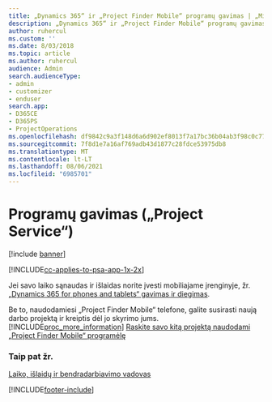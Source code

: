```yaml
---
title: „Dynamics 365“ ir „Project Finder Mobile“ programų gavimas | „MicrosoftDocs“
description: „Dynamics 365“ ir „Project Finder Mobile“ programų gavimas
author: ruhercul
ms.custom: ''
ms.date: 8/03/2018
ms.topic: article
ms.author: ruhercul
audience: Admin
search.audienceType:
- admin
- customizer
- enduser
search.app:
- D365CE
- D365PS
- ProjectOperations
ms.openlocfilehash: df9842c9a3f148d6a6d902ef8013f7a17bc36b04ab3f98c0c770b6509ea3e25e
ms.sourcegitcommit: 7f8d1e7a16af769adb43d1877c28fdce53975db8
ms.translationtype: MT
ms.contentlocale: lt-LT
ms.lasthandoff: 08/06/2021
ms.locfileid: "6985701"
---
```

# <a name="get-the-apps-project-service"></a>Programų gavimas („Project Service“)

[!include [banner](../includes/psa-now-project-operations.md)]

[!INCLUDE[cc-applies-to-psa-app-1x-2x](../includes/cc-applies-to-psa-app-1x-2x.md)]

Jei savo laiko sąnaudas ir išlaidas norite įvesti mobiliajame įrenginyje, žr. [„Dynamics 365 for phones and tablets“ gavimas ir diegimas](/dynamics365/mobile-app/dynamics-365-phones-tablets-users-guide).  
  
 Be to, naudodamiesi „Project Finder Mobile“ telefone, galite susirasti naują darbo projektą ir kreiptis dėl jo skyrimo jums. [!INCLUDE[proc_more_information](../includes/proc-more-information.md)] [Raskite savo kitą projektą naudodami „Project Finder Mobile“ programėlę](../psa/find-next-project-finder-mobile-app.md) 
  
### <a name="see-also"></a>Taip pat žr.  
 [Laiko, išlaidų ir bendradarbiavimo vadovas](../psa/time-expense-collaboration-guide.md)


[!INCLUDE[footer-include](../includes/footer-banner.md)]